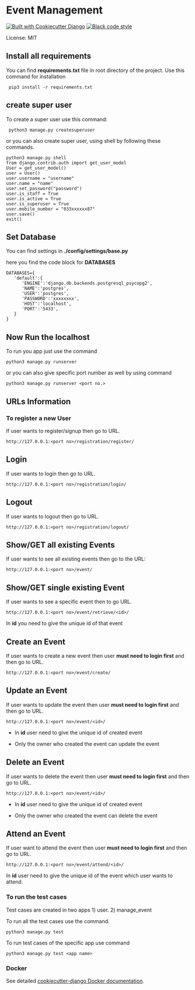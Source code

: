 # Event Management



[![Built with Cookiecutter Django](https://img.shields.io/badge/built%20with-Cookiecutter%20Django-ff69b4.svg?logo=cookiecutter)](https://github.com/cookiecutter/cookiecutter-django/)
[![Black code style](https://img.shields.io/badge/code%20style-black-000000.svg)](https://github.com/ambv/black)

License: MIT

## Install all requirements

You can find **requirements.txt** file in root directory of the project. Use this command for installation

``` pip3 install -r requirements.txt```

## create super user

To create a super user use this command:

``` python3 manage.py createsuperuser```

or you can also create super user, using shell by following these commands.

```
python3 manage.py shell
from django.contrib.auth import get_user_model
User = get_user_model()
user = User()
user.username = "username"
user.name = "name"
user.set_password("password")
user.is_staff = True
user.is_active = True
user.is_superuser = True
user.mobile_number = "033xxxxxx87"
user.save()
exit()
```


## Set Database

You can find settings in **./config/settings/base.py**

here you find the code block for **DATABASES**

```
DATABASES={
   'default':{
      'ENGINE':'django.db.backends.postgresql_psycopg2',
      'NAME':'postgres',
      'USER':'postgres',
      'PASSWORD':'xxxxxxxx',
      'HOST':'localhost',
      'PORT':'5433',
   }
}

```

## Now Run the localhost

To run you app just use the command

```python3 manage.py runserver```

or you can also give specific port number as well by using command

```python3 manage.py runserver <port no.>```

## URLs Information

### To register a new User

If user wants to register/signup then go to URL.

```http://127.0.0.1:<port no>/registration/register/```

## Login 

If user wants to login then go to URL.

```http://127.0.0.1:<port no>/registration/login/```

## Logout

If user wants to logout then go to URL.

```http://127.0.0.1:<port no>/registration/logout/```

## Show/GET all existing Events

If user wants to see all existing events then go to the URL:

```http://127.0.0.1:<port no>/event/```


## Show/GET single existing Event

If user wants to see a specific event then to go URL.

```http://127.0.0.1:<port no>/event/retrieve/<id>/```


In **id** you need to give the unique id of that event

## Create an Event

If user wants to create a new event then user **must need to login first** and then go to URL.

```http://127.0.0.1:<port no>/event/create/```

## Update an Event

If user wants to update the event then user **must need to login first** and then go to URL.

```http://127.0.0.1:<port no>/event/<id>/```

- In **id** user need to give the unique id of created event

- Only the owner who created the event can update the event

## Delete an Event


If user wants to delete the event then user **must need to login first** and then go to URL.

```http://127.0.0.1:<port no>/event/<id>/```

- In **id** user need to give the unique id of created event

- Only the owner who created the event can delete the event

## Attend an Event

If user want to attend the event then user **must need to login first** and then go to URL.

```http://127.0.0.1:<port no>/event/attend/<id>/```

In **id** user need to give the unique id of the event which user wants to attend.


### To run the test cases

Test cases are created in two apps 1) user.  2) manage_event

To run all the test cases use the command.

```python3 manage.py test```

To run test cases of the specific app use command

```python3 manage.py test <app name>```


### Docker

See detailed [cookiecutter-django Docker documentation](http://cookiecutter-django.readthedocs.io/en/latest/deployment-with-docker.html).
